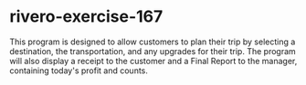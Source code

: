 # rivero-exercise-167
 This program is designed to allow customers to plan their trip by selecting a destination, the transportation, and any upgrades for their trip. The program will also display a receipt to the customer and a Final Report to the manager, containing today's profit and counts.
